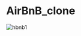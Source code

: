 # AirBnB_clone
![hbnb1](https://github.com/ChyOakley/AirBnB_clone/assets/113610863/4ae0bda1-6a2e-4470-9996-22171d648c9d)
